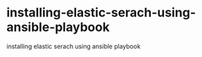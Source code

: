 # installing-elastic-serach-using-ansible-playbook
installing elastic serach using ansible playbook
